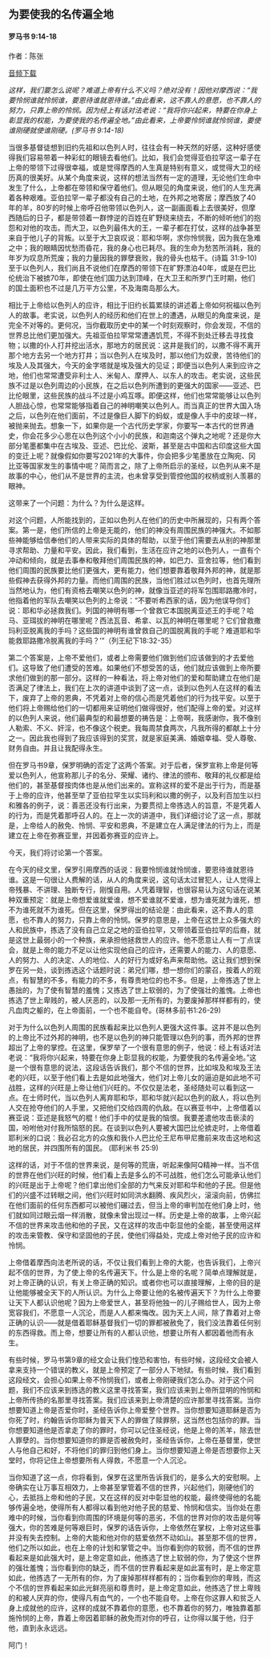 ﻿## 为要使我的名传遍全地

#### 罗马书 9:14-18

作者：陈张

[音频下载](https://link.jscdn.cn/1drv/aHR0cHM6Ly8xZHJ2Lm1zL3UvcyFBaW5LWUhaYVJhLW5sakNNU2VrZHhraHV0UTZvP2U9YzJjRE9H.m4a)  

*这样，我们要怎么说呢？难道上帝有什么不义吗？绝对没有！因他对摩西说：“我要怜悯谁就怜悯谁，要恩待谁就恩待谁。”由此看来，这不靠人的意愿，也不靠人的努力，只靠上帝的怜悯。因为经上有话对法老说：“我将你兴起来，特要在你身上彰显我的权能，为要使我的名传遍全地。”由此看来，上帝要怜悯谁就怜悯谁，要使谁刚硬就使谁刚硬。(罗马书 9:14-18)*

当很多基督徒想到旧约先祖和以色列人时，往往会有一种天然的好感，这种好感使得我们容易带着一种彩虹的眼镜去看他们。比如，我们会觉得亚伯拉罕这一辈子在上帝的带领下过得很幸福，或是觉得摩西的人生真是特别有意义，或觉得大卫的经历真的很美好。从某个角度来说，这样的想法当然有一定的道理，无论他们生命中发生了什么，上帝都在带领和保守着他们。但从眼见的角度来说，他们的人生充满着各种艰难。亚伯拉罕一辈子都没有自己的土地，在外邦之地寄居；摩西放了40年的羊，80岁的时候上帝呼召他带领以色列人，这一副画面看上去很美好，但摩西随后的日子，都是带领着一群悖逆的百姓在旷野绕来绕去，不断的倾听他们的抱怨和对他的攻击。而大卫，以色列最伟大的王，一辈子都在打仗，这样的战争甚至来自于他儿子的背叛。以至于大卫哀叹说：耶和华啊，求你怜悯我，因为我在急难之中；我的眼睛因忧愁而昏花，我的身心也已耗尽。我的生命为愁苦所消耗，我的年岁为叹息所荒废；我的力量因我的罪孽衰败，我的骨头也枯干。(诗篇 31:9-10)至于以色列人，我们尚且不说他们在摩西的带领下在旷野漂泊40年，或是在巴比伦统治下被掳70年，即使在他们国力达到顶峰，在大卫王和所罗门王时期，他们的国土面积也不过是几万平方公里，不及海南岛那么大。

相比于上帝给以色列人的应许，相比于旧约长篇累牍的讲述着上帝如何祝福以色列人的故事。老实说，以色列人的经历和他们在世上的遭遇，从眼见的角度来说，是完全不对等的。更何况，当你截取历史中的某一个时刻观察时，你会发现，不信的世界总比他们更加强大。先祖亚伯拉罕常常遭遇饥荒，不得不到处迁移去寻找食物；以撒的仆人打井挖出活水，那地方的居民说：这井是我们的，以撒不得不离开那个地方去另一个地方打井；当以色列人在埃及时，那以他们为奴隶，苦待他们的埃及人及其强大，今天的金字塔就是埃及强大的见证；即便当以色列人来到应许之地，他们也常常遭受非利士人、米甸人、摩押人、以东人的攻击。老实说，这些民族不过是以色列周边的小民族，在之后以色列所遭到的更强大的国家——亚述、巴比伦眼里，这些民族的战斗不过是小鸡互啄。即便这样，他们也常常能够让以色列人胆战心惊，也常常能够指着自己的神明嘲笑以色列人。而当真正的世界大国入场之后，以色列在他们面前，不过是像巨人脚下的蚂蚁，或是像人手中的皮球一样，被抛来抛去。想象一下，如果你是一个古代历史学家，你要写一本古代的世界通史，你会花多少心思在以色列这个小小的民族，和迦南这个弹丸之地呢？还是你大部分笔墨都集中在古埃及、亚述、巴比伦、波斯，甚至是古中国和古印度这些大国的变迁上呢？就像假如你要写2021年的大事件，你会把多少笔墨放在立陶宛、冈比亚等国家发生的事情中呢？简而言之，除了上帝所启示的圣经，以色列从来不是故事的中心，他们从不是世界的主流，也未曾享受到管控他国的权柄或别人羡慕的眼神。

这带来了一个问题：为什么？为什么是这样。

对这个问题，人所能找到的，正如以色列人在他们的历史中所展现的，只有两个答案。第一是，他们所信的上帝是无能的，他们的神没有周围民族的神强大。不如那些神能够给信奉他们的人带来实际的具体的帮助，以至于他们需要去从别的神那里寻求帮助、力量和平安。因此，我们看到，生活在应许之地的以色列人，一直有个冲动和倾向，就是去事奉和敬拜他们周围民族的神，如巴力、亚舍拉等，他们看到他们周围的民族要比他们更强大，更有能力，他们想要靠着敬拜外邦的神，就是那些假神去获得外邦的力量。而他们周围的民族，当他们胜过以色列时，也首先理所当然地认为，他们有资格去嘲笑以色列的神，就像当亚述的将军包围耶路撒冷时，他指着他的军队去嘲笑以色列的上帝说：“不要听希西家的话，因为他误导你们说：耶和华必拯救我们。列国的神明有哪一个曾救它本国脱离亚述王的手呢？哈马、亚珥拔的神明在哪里呢？西法瓦音、希拿、以瓦的神明在哪里呢？它们曾救撒玛利亚脱离我的手吗？这些国的神明有谁曾救自己的国脱离我的手呢？难道耶和华能救耶路撒冷脱离我的手吗？’”（列王纪下18:32-35）

第二个答案是，上帝不爱他们，或者上帝需要他们做到他们应该做到的才去爱他们。这导致了他们遭受的苦难。如果他们不想受苦的话，他们就应该做到上帝所要求他们做到的那一部分。这样的一种看法，将上帝对他们的爱和帮助建立在他们是否满足了律法上，我们在上次的讲道中谈到了这一点，谈到以色列人在这样的看法下，废弃了上帝的恩典，不凭着对上帝的信心而是凭着他们的行为找平安。以至于他们将上帝赐给他们的一切都用来证明他们做得很好，他们配得上帝的爱。对这样的以色列人来说，他们最典型的和最想要的祷告是：上帝啊，我感谢你，我不像别人勒索、不义、奸淫，也不像这个税吏。我每周禁食两次，凡我所得的都献上十分之一。因此我也得到了我应该得到的奖赏，就是家庭美满、婚姻幸福、受人尊敬、财务自由。并且让我配得永生。

但在罗马书9章，保罗明确的否定了这两个答案。对于后者，保罗宣称上帝是何等爱以色列人，他宣称那儿子的名分、荣耀、诸约、律法的颁布、敬拜的礼仪都是给他们的，甚至基督按肉体也是从他们出来的。宣称这样的爱不是出于行为，而是基于上帝的应许，他甚至举了亚伯拉罕生以实玛利和以撒的例子，以及利百加生以扫和雅各的例子，说：善恶还没有行出来，为要贯彻上帝拣选人的旨意，不是凭着人的行为，而是凭着那呼召人的。在上一次的讲道中，我们详细讨论了这一点，那就是，上帝给人的赦免、怜悯、平安和恩典，不是建立在人满足律法的行为上，而是建立在上帝在弥赛亚里，并因着弥赛亚的应许上。

今天，我们将讨论第一个答案。

在今天的经文里，保罗引用摩西的话说：我要怜悯谁就怜悯谁，要恩待谁就恩待谁。这是一句很让人费解的话，从人的角度来说，这句话太过冒犯人，让人觉得上帝残暴、不讲理、独断专行，刚愎自用。人凭着理智，也很容易认为这句话在说某种双重预定：就是上帝想爱谁就爱谁，想不爱谁就不爱谁，想为谁死就为谁死，想不为谁死就不为谁死。但在这里，保罗得出的结论是：由此看来，这不靠人的意愿，也不靠人的努力，只靠上帝的怜悯。保罗的意思是，上帝在这世上众多强大的人和民族中，拣选了没有自己立足之地的亚伯拉罕，又带领着亚伯拉罕的后裔，就是这世上最弱小的一个种族，来承担他拯救世人的应许。他不愿意让人有一丁点误会，就是上帝的能力不足以让他实现他自己的应许，还需要人的能力、人的意愿、人的努力、人的决定、人的地位、人的好行为或好名声来帮助他。这让我们想到保罗在另一处，谈到拣选这个话题时说：弟兄们哪，想一想你们的蒙召，按着人的观点，有智慧的不多，有能力的不多，有尊贵地位的也不多。但是，上帝拣选了世上愚拙的，为了使有智慧的羞愧；又拣选了世上软弱的，为了使强壮的羞愧。上帝也拣选了世上卑贱的，被人厌恶的，以及那一无所有的，为要废掉那样样都有的，使凡血肉之躯的，在上帝面前，一个也不能自夸。(哥林多前书1:26-29)

对于为什么以色列人周围的民族看起来比以色列人更强大这件事。这并不是以色列的上帝比不过外邦的神明，也不是以色列的神只能管理以色列的事，而外邦的世界超出了上帝的掌控。在这里，保罗举了一个很有意思的例子，他说：经上有话对法老说：“我将你兴起来，特要在你身上彰显我的权能，为要使我的名传遍全地。”这是一个很有意思的说法，这段话告诉我们，那个不信的世界，比如埃及和埃及王法老的兴旺，以至于他们看上去是如此地强大，他们对上帝儿女的逼迫是如此地不可战胜，这样的兴旺是上帝让他们兴旺的。不仅仅是法老，圣经随处可以看到这一点。在士师时代，当以色列人离弃耶和华，耶和华就兴起以色列的敌人，将以色列人交在抢夺他们的人手里，又把他们交给四周的仇敌。在以赛亚书中，上帝借着以赛亚说：亚述是我怒气的棍！他们手中的仗是我的恼恨。我要差遣他攻击亵渎的国，吩咐他对付我所恼怒的民。在谈到以色列人要被大国巴比伦掳走时，上帝借着耶利米的口说：我必召北方的众族和我仆人巴比伦王尼布甲尼撒前来攻击这地和这地的居民，并四围所有的国民。 (耶利米书 25:9)

这样的话，对于不信的世界来说，是何等的荒唐，听起来像阿Q精神一样。当不信的世界在他们兴旺的时候，他们看上去是多么的不可战胜，他们怎么可能承认他们的兴旺是出于上帝呢？他们拿出他们全部的力气来反对耶和华和他的子民。但是他们的兴盛不过转眼之间，他们兴旺时如同洪水翻腾、疾风烈火，滚滚向前，仿佛拦在他们面前的任何东西都可以被他们碾过去，但当上帝的审判加在他们身上时，他们就如同过眼云烟一样消散，就像未曾出现过一样。历史是上帝的故事，上帝兴起不信的世界来攻击他和他的子民，又在这样的攻击中彰显他的全能，甚至使用这样的攻击来管教、保守和坚固他的子民，使他们得益处，完成上帝对他子民的应许和怜悯。

上帝借着摩西向法老所说的话，不仅让我们看到上帝的大能，也告诉我们，上帝兴起不信的世界，为了使上帝的名传遍天下。什么是上帝的名呢？简单点理解就是，对上帝正确的认识，有关上帝正确的知识。或者你也可以直接理解，上帝的目的是让他能够被全天下的人所认识。为什么上帝要让他的名被传遍天下？为什么上帝要让天下人都认识他呢？因为上帝爱世人，甚至将他独一的儿子赐给世人，因为上帝宽容我们，不愿意一人沉沦，而是人人都来悔改。因为天上人间，除了靠着对上帝正确的认识——就是借着耶稣基督我们一切的罪都被赦免了，我们没法靠着任何别的东西得救。而上帝，想要让所有的人都认识他，想要让所有人都因着他而有永生。

有些时候，罗马书第9章的经文会让我们惶恐和害怕，有些时候，这段经文会被人拿来支持一个错误的教义，就是上帝预定了一部分人下地狱。有些时候，我们看到这段经文，会担心如果上帝不怜悯我们，或者上帝刚硬我们怎么办。对于这个问题，我们不应该来到拣选的教义这里寻找答案，我们应该来到上帝所显明的怜悯和上帝所传扬的名那里寻找答案。我们应该来到上帝清楚的应许那里寻找答案。当你想要知道上帝是否爱你时，圣经告诉你上帝爱整个世界。当你想要知道耶稣是否为你死了时，约翰告诉你耶稣为普天下人的罪做了赎罪祭，这当然也包括你的罪。当你想要知道他是否拿走了你的罪时，你可以记住圣经说，他是上帝的羔羊，除去世人罪孽的。当你想要知道你的罪是否被赦免时，圣经告诉你，上帝在基督里，使世人与他自己和好，不将他们的罪归到他们身上。当你想要知道上帝是否想要你上天堂时，你将记住上帝想要所有人得救，不愿意一个人沉沦。

当你知道了这一点，你将看到，保罗在这里所告诉我们的，是多么大的安慰啊。上帝确实在让万事互相效力，上帝甚至掌管着不信的世界，兴起他们，刚硬他们的心，去抵挡上帝和他的子民，又在这样的反对中彰显他的权能，最终使得他的名能够传遍全地，使得所有人都得以看到他对他子民的慈爱、怜悯和信实。当你处在患难中的时候，当你看到你周围的环境是何等的恶劣，不信的世界对你的攻击是何等强大，你的苦难是何等艰巨时，保罗的话告诉你，上帝依然在掌权，上帝对这些事并没有失去控制。上帝的大能和他对你的慈爱依然不动如山。甚至那不信的世界，他们之所以如此，也在上帝的计划和掌管之中。当你看到你的软弱，而不信的世界看起来是如此强大时，是上帝定意如此，他拣选了世上软弱的你，为了使这个世界的强壮羞愧；当你看到你的缺乏，而不信的世界看起来是如此富有时，是上帝定意如此，他拣选了一无所有的你，为了废掉那样样都有的；当你看到你的卑贱，而这个不信的世界看起来如此光鲜亮丽和尊贵时，是上帝定意如此，他拣选了世上卑贱的和被人厌弃的你，使得凡有血气的，一个也不能自夸。上帝在你这罪人和贫乏人身上成就他的应许，这样的成就不靠着你的意愿，也不靠着你的努力，唯独靠着那施怜悯的上帝，靠着上帝因着耶稣的赦免而对你的呼召，让你得以属于他，归于他，直到永永远远。

阿门！
